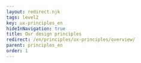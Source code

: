 ```yaml
---
layout: redirect.njk
tags: level2
key: ux-principles_en
hideInNavigation: true
title: Our design principles
redirect: /en/principles/ux-principles/overview/
parent: principles_en
order: 1
---
```

